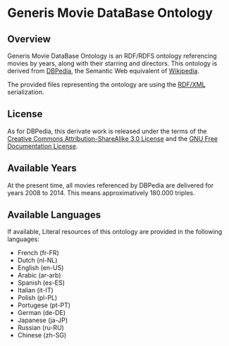 # Generis Movie DataBase Ontology

## Overview
Generis Movie DataBase Ontology is an RDF/RDFS ontology referencing movies by years, along with their starring and directors.
This ontology is derived from [DBPedia](http://dbpedia.org), the Semantic Web equivalent of [Wikipedia](http://www.wikipedia.org).

The provided files representing the ontology are using the [RDF/XML](http://en.wikipedia.org/wiki/RDF/XML) serialization.

## License
As for DBPedia, this derivate work is released under the terms of the [Creative Commons Attribution-ShareAlike 3.0 License](http://en.wikipedia.org/wiki/Wikipedia:Text_of_Creative_Commons_Attribution-ShareAlike_3.0_Unported_License)
and the [GNU Free Documentation License](http://en.wikipedia.org/wiki/Wikipedia:Text_of_the_GNU_Free_Documentation_License).

## Available Years
At the present time, all movies referenced by DBPedia are delivered for years 2008 to 2014. This means approximatively 180.000 triples.

## Available Languages
If available, Literal resources of this ontology are provided in the following languages:

* French (fr-FR)
* Dutch (nl-NL)
* English (en-US)
* Arabic (ar-arb)
* Spanish (es-ES)
* Italian (it-IT)
* Polish (pl-PL)
* Portugese (pt-PT)
* German (de-DE)
* Japanese (ja-JP)
* Russian (ru-RU)
* Chinese (zh-SG)

